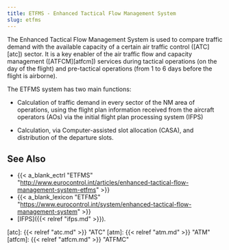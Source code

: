 ```yaml
---
title: ETFMS - Enhanced Tactical Flow Management System
slug: etfms
---
```


The Enhanced Tactical Flow Management System is used to compare traffic demand
with the available capacity of a certain air traffic control ([ATC][atc])
sector.
It is a key enabler of the air traffic flow and capacity management
([ATFCM][atfcm]) services during tactical operations (on the day of the flight)
and pre-tactical operations (from 1 to 6 days before the flight is airborne).

The ETFMS system has two main functions:

* Calculation of traffic demand in every sector of the NM area of
  operations, using the flight plan information received from the
  aircraft operators (AOs) via the initial flight plan processing
  system (IFPS)

* Calculation, via Computer-assisted slot allocation (CASA), and distribution
  of the departure slots.

## See Also

* {{< a_blank_ectrl "ETFMS" "http://www.eurocontrol.int/articles/enhanced-tactical-flow-management-system-etfms" >}}
* {{< a_blank_lexicon "ETFMS" "https://www.eurocontrol.int/system/enhanced-tactical-flow-management-system" >}}
* [IFPS]({{< relref "ifps.md" >}}).


[atc]: {{< relref "atc.md" >}} "ATC"
[atm]: {{< relref "atm.md" >}} "ATM"
[atfcm]: {{< relref "atfcm.md" >}} "ATFMC"

